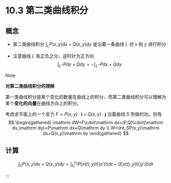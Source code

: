 # 10.3 第二类曲线积分

## 概念

- 第二类曲线积分 $\displaystyle\int_LP(x,y)\mathrm dx+Q(x,y)\mathrm dy$ 是沿着一条曲线 $L$ 对 $x$ 和 $y$ 进行积分

- 注意曲线 $L$ 有正负之分，逆时针为正方向
  $$
  \int_{L^+}P\mathrm dx+Q\mathrm dy=-\int_{L^-}P\mathrm dx+Q\mathrm dy
  $$

> [!note]
>
> **对第二类曲线积分的理解**
>
> 第一类曲线积分是某个变化的数量在曲线上的积分，而第二类曲线积分可以理解为某个**变化的向量**在曲线方向上的积分。
>
> 考虑求平面上的一个变力 $F=P(x,y)\cdot\boldsymbol i+Q(x,y)\cdot\boldsymbol j$ 沿着曲线 $S$ 所做的功。则有
> $$
> \begin{gathered}
> \mathrm dW=F\cdot\mathrm ds=(P,Q)\cdot(\mathrm dx,\mathrm dy)=P\mathrm dx+Q\mathrm dy \\
> W=\int_SP(x,y)\mathrm dx+Q(x,y)\mathrm dy
> \end{gathered}
> $$

## 计算

$$
\int_LP(x,y)\mathrm dx+Q(x,y)\mathrm dy=\int_{t_1}^{t_2}P\big[x(t),y(t)\big]x'(t)\mathrm dt+Q\big[x(t),y(t)\big]y'(t)\mathrm dt
$$

:::














